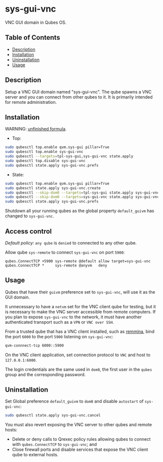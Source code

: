 # sys-gui-vnc

VNC GUI domain in Qubes OS.

## Table of Contents

*   [Description](#description)
*   [Installation](#installation)
*   [Uninstallation](#uninstallation)
*   [Usage](#usage)

## Description

Setup a VNC GUI domain named "sys-gui-vnc". The qube spawns a VNC server and
you can connect from other qubes to it. It is primarily intended for remote
administration.

## Installation

WARNING: [unfinished formula](../../docs/TROUBLESHOOT.md#no-support-for-unfinished-formulas).

*   Top:

```sh
sudo qubesctl top.enable qvm.sys-gui pillar=True
sudo qubesctl top.enable sys-gui-vnc
sudo qubesctl --targets=tpl-sys-gui,sys-gui-vnc state.apply
sudo qubesctl top.disable sys-gui-vnc
sudo qubesctl state.apply sys-gui-vnc.prefs
```

*   State:

<!-- pkg:begin:post-install -->

```sh
sudo qubesctl top.enable qvm.sys-gui pillar=True
sudo qubesctl state.apply sys-gui-vnc.create
sudo qubesctl --skip-dom0 --targets=tpl-sys-gui state.apply sys-gui-vnc.install
sudo qubesctl --skip-dom0 --targets=sys-gui-vnc state.apply sys-gui-vnc.configure
sudo qubesctl state.apply sys-gui-vnc.prefs
```

<!-- pkg:end:post-install -->

Shutdown all your running qubes as the global property `default_guivm` has
changed to `sys-gui-vnc`.

## Access control

_Default policy_: `any qube` is `denied` to connected to any other qube.

Allow qube `sys-remote` to connect `sys-gui-vnc` on port `5900`:

```qrexecpolicy
qubes.ConnectTCP +5900 sys-remote @default allow target=sys-gui-vnc
qubes.ConnectTCP *     sys-remote @anyvm   deny
```

## Usage

Qubes that have their `guivm` preference set to `sys-gui-vnc`, will use it as
the GUI domain.

It unnecessary to have a `netvm` set for the VNC client qube for testing, but
it is necessary to make the VNC server accessible from remote computers. If
you plan to expose `sys-gui-vnc` to the network, it must have another
authenticated transport such as a `VPN` or `VNC over SSH`.

From a trusted qube that has a VNC client installed, such as
[remmina](../remmina/README.md), bind the port `6000` to the port `5900`
listening on `sys-gui-vnc`:

```sh
qvm-connnect-tcp 6000::5900
```

On the VNC client application, set connection protocol to `VNC` and host to
`127.0.0.1:6000`.

The login credentials are the same used in `dom0`, the first user in the
`qubes` group and the corresponding password.

## Uninstallation

Set Global preference `default_guivm` to `dom0` and disable `autostart` of
`sys-gui-vnc`:

```sh
sudo qubesctl state.apply sys-gui-vnc.cancel
```

You must also revert exposing the VNC server to other qubes and remote hosts:

*   Delete or deny calls to Qrexec policy rules allowing qubes to connect with
    `qubes.ConnectTCP` to `sys-gui-vnc`; and
*   Close firewall ports and disable services that expose the VNC client qube
    to external hosts.
